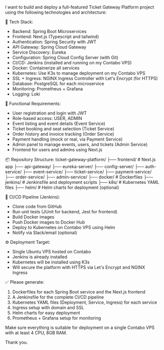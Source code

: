 I want to build and deploy a full-featured Ticket Gateway Platform project using the following technologies and architecture:

🔧 Tech Stack:

- Backend: Spring Boot Microservices
- Frontend: Next.js (Typescript and tailwind)
- Authentication: Spring Security with JWT
- API Gateway: Spring Cloud Gateway
- Service Discovery: Eureka
- Configuration: Spring Cloud Config Server (with Git)
- CI/CD: Jenkins (installed and running on my Contabo VPS)
- Docker: Containerize all services
- Kubernetes: Use K3s to manage deployment on my Contabo VPS
- SSL + Ingress: NGINX Ingress Controller with Let's Encrypt (for HTTPS)
- Database: PostgreSQL for each microservice
- Monitoring: Prometheus + Grafana
- Logging: Loki

🎫 Functional Requirements:

- User registration and login with JWT
- Role-based access: USER, ADMIN
- Event listing and event details (Event Service)
- Ticket booking and seat selection (Ticket Service)
- Order history and invoice tracking (Order Service)
- Payment handling (mock or real, via Payment Service)
- Admin panel to manage events, users, and tickets (Admin Service)
- Frontend for users and admins using Next.js

📦 Repository Structure:
ticket-gateway-platform/
├── frontend/ # Next.js app
├── api-gateway/
├── eureka-server/
├── config-server/
├── auth-service/
├── event-service/
├── ticket-service/
├── payment-service/
├── order-service/
├── admin-service/
├── docker/ # Dockerfiles
├── jenkins/ # Jenkinsfile and deployment scripts
├── k8s/ # Kubernetes YAML files
├── helm/ # Helm charts for deployment (optional)

📄 CI/CD Pipeline (Jenkins):

- Clone code from GitHub
- Run unit tests (JUnit for backend, Jest for frontend)
- Build Docker images
- Push Docker images to Docker Hub
- Deploy to Kubernetes on Contabo VPS using Helm
- Notify via Slack/email (optional)

⚙️ Deployment Target:

- Single Ubuntu VPS hosted on Contabo
- Jenkins is already installed
- Kubernetes will be installed using K3s
- Will secure the platform with HTTPS via Let's Encrypt and NGINX Ingress

✅ Please generate:

1. Dockerfiles for each Spring Boot service and the Next.js frontend
2. A Jenkinsfile for the complete CI/CD pipeline
3. Kubernetes YAML files (Deployment, Service, Ingress) for each service
4. Ingress setup with domain and SSL
5. Helm charts for easy deployment
6. Prometheus + Grafana setup for monitoring

Make sure everything is suitable for deployment on a single Contabo VPS with at least 4 CPU, 8GB RAM.

Thank you.
